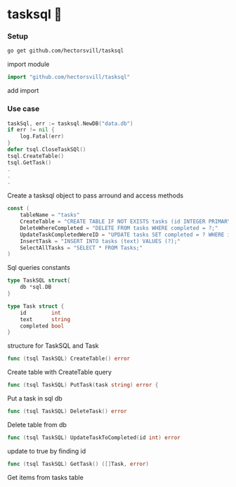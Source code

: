 # tasksql 🫠 

### Setup
```bash
go get github.com/hectorsvill/tasksql
```
import module

```go
import "github.com/hectorsvill/tasksql"
```
add import
 
### Use case 
```go
taskSql, err := tasksql.NewDB("data.db")
if err != nil {
	log.Fatal(err)
}
defer tsql.CloseTaskSQl()
tsql.CreateTable()
tsql.GetTask()
.
.
.
```
Create a tasksql object to pass arround and access methods 

```go
const (
	tableName = "tasks"
	CreateTable = "CREATE TABLE IF NOT EXISTS tasks (id INTEGER PRIMARY KEY AUTOINCREMENT, text TEXT NOT NULL, completed BOOLEAN DEFAULT FALSE);"
	DeleteWhereCompleted = "DELETE FROM tasks WHERE completed = ?;"
	UpdateTaskCompletedWereID = "UPDATE tasks SET completed = ? WHERE id = ?;"
	InsertTask = "INSERT INTO tasks (text) VALUES (?);"
	SelectAllTasks = "SELECT * FROM Tasks;"
)

```
Sql queries constants

```go
type TaskSQL struct{
	db *sql.DB
}

type Task struct {
	id        int
	text      string
	completed bool
}
```
structure for TaskSQL and Task

```go 
func (tsql TaskSQL) CreateTable() error
```
Create table with CreateTable query

```go
func (tsql TaskSQL) PutTask(task string) error {
```
Put a task in sql db

```go
func (tsql TaskSQL) DeleteTask() error 
```
Delete table from db

```go
func (tsql TaskSQL) UpdateTaskToCompleted(id int) error 
```
update to true by finding id

```go
func (tsql TaskSQL) GetTask() ([]Task, error) 
```
Get items from tasks table
